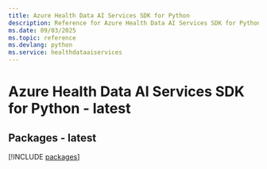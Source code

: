 ```yaml
---
title: Azure Health Data AI Services SDK for Python
description: Reference for Azure Health Data AI Services SDK for Python
ms.date: 09/03/2025
ms.topic: reference
ms.devlang: python
ms.service: healthdataaiservices
---
```

# Azure Health Data AI Services SDK for Python - latest
## Packages - latest
[!INCLUDE [packages](health-data-ai-services-index.md)]